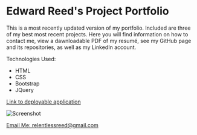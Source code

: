 <h1>Edward Reed's Project Portfolio</h1>

This is a most recently updated version of my portfolio. Included are three of my best most recent projects. Here you will find information on how to contact me, view a dawnloadable PDF of my resumé, see my GitHub page and its repositories, as well as my LinkedIn account.

Technologies Used:

- HTML
- CSS
- Bootstrap
- JQuery

[Link to deployable application](https://relentlessreed.github.io/week8/)

![Screenshot](portfoliodemo.gif)

[Email Me: relentlessreed@gmail.com](mailto:relentlessreed@gmail.com?subject=GitHub)
